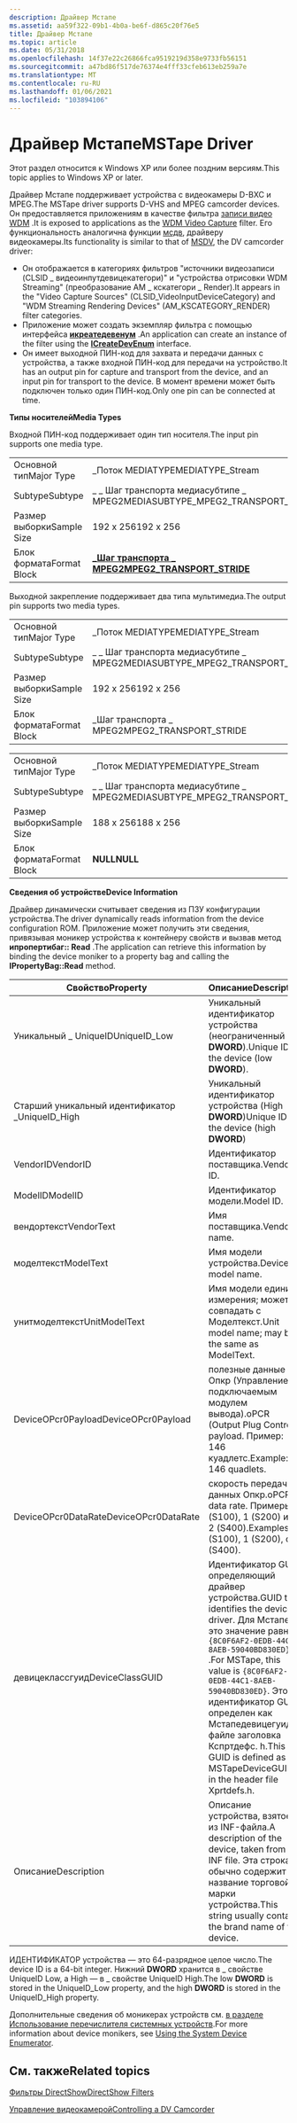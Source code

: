 ```yaml
---
description: Драйвер Мстапе
ms.assetid: aa59f322-09b1-4b0a-be6f-d865c20f76e5
title: Драйвер Мстапе
ms.topic: article
ms.date: 05/31/2018
ms.openlocfilehash: 14f37e22c26866fca9519219d358e9733fb56151
ms.sourcegitcommit: a47bd86f517de76374e4fff33cfeb613eb259a7e
ms.translationtype: MT
ms.contentlocale: ru-RU
ms.lasthandoff: 01/06/2021
ms.locfileid: "103894106"
---
```

# <a name="mstape-driver"></a><span data-ttu-id="7eee6-103">Драйвер Мстапе</span><span class="sxs-lookup"><span data-stu-id="7eee6-103">MSTape Driver</span></span>

<span data-ttu-id="7eee6-104">Этот раздел относится к Windows XP или более поздним версиям.</span><span class="sxs-lookup"><span data-stu-id="7eee6-104">This topic applies to Windows XP or later.</span></span>

<span data-ttu-id="7eee6-105">Драйвер Мстапе поддерживает устройства с видеокамеры D-ВХС и MPEG.</span><span class="sxs-lookup"><span data-stu-id="7eee6-105">The MSTape driver supports D-VHS and MPEG camcorder devices.</span></span> <span data-ttu-id="7eee6-106">Он предоставляется приложениям в качестве фильтра [записи видео WDM](wdm-video-capture-filter.md) .</span><span class="sxs-lookup"><span data-stu-id="7eee6-106">It is exposed to applications as the [WDM Video Capture](wdm-video-capture-filter.md) filter.</span></span> <span data-ttu-id="7eee6-107">Его функциональность аналогична функции [мсдв](msdv-driver.md), драйверу видеокамеры.</span><span class="sxs-lookup"><span data-stu-id="7eee6-107">Its functionality is similar to that of [MSDV](msdv-driver.md), the DV camcorder driver:</span></span>

-   <span data-ttu-id="7eee6-108">Он отображается в категориях фильтров "источники видеозаписи (CLSID \_ видеоинпутдевицекатегори)" и "устройства отрисовки WDM Streaming" (преобразование AM \_ кскатегори \_ Render).</span><span class="sxs-lookup"><span data-stu-id="7eee6-108">It appears in the "Video Capture Sources" (CLSID\_VideoInputDeviceCategory) and "WDM Streaming Rendering Devices" (AM\_KSCATEGORY\_RENDER) filter categories.</span></span>
-   <span data-ttu-id="7eee6-109">Приложение может создать экземпляр фильтра с помощью интерфейса [**икреатедевенум**](/windows/desktop/api/Strmif/nn-strmif-icreatedevenum) .</span><span class="sxs-lookup"><span data-stu-id="7eee6-109">An application can create an instance of the filter using the [**ICreateDevEnum**](/windows/desktop/api/Strmif/nn-strmif-icreatedevenum) interface.</span></span>
-   <span data-ttu-id="7eee6-110">Он имеет выходной ПИН-код для захвата и передачи данных с устройства, а также входной ПИН-код для передачи на устройство.</span><span class="sxs-lookup"><span data-stu-id="7eee6-110">It has an output pin for capture and transport from the device, and an input pin for transport to the device.</span></span> <span data-ttu-id="7eee6-111">В момент времени может быть подключен только один ПИН-код.</span><span class="sxs-lookup"><span data-stu-id="7eee6-111">Only one pin can be connected at time.</span></span>

<span data-ttu-id="7eee6-112">**Типы носителей**</span><span class="sxs-lookup"><span data-stu-id="7eee6-112">**Media Types**</span></span>

<span data-ttu-id="7eee6-113">Входной ПИН-код поддерживает один тип носителя.</span><span class="sxs-lookup"><span data-stu-id="7eee6-113">The input pin supports one media type.</span></span>



|              |                                                            |
|--------------|------------------------------------------------------------|
| <span data-ttu-id="7eee6-114">Основной тип</span><span class="sxs-lookup"><span data-stu-id="7eee6-114">Major Type</span></span>   | <span data-ttu-id="7eee6-115">\_Поток MEDIATYPE</span><span class="sxs-lookup"><span data-stu-id="7eee6-115">MEDIATYPE\_Stream</span></span>                                          |
| <span data-ttu-id="7eee6-116">Subtype</span><span class="sxs-lookup"><span data-stu-id="7eee6-116">Subtype</span></span>      | <span data-ttu-id="7eee6-117">\_ \_ Шаг транспорта медиасубтипе \_ MPEG2</span><span class="sxs-lookup"><span data-stu-id="7eee6-117">MEDIASUBTYPE\_MPEG2\_TRANSPORT\_STRIDE</span></span>                     |
| <span data-ttu-id="7eee6-118">Размер выборки</span><span class="sxs-lookup"><span data-stu-id="7eee6-118">Sample Size</span></span>  | <span data-ttu-id="7eee6-119">192 x 256</span><span class="sxs-lookup"><span data-stu-id="7eee6-119">192 x 256</span></span>                                                  |
| <span data-ttu-id="7eee6-120">Блок формата</span><span class="sxs-lookup"><span data-stu-id="7eee6-120">Format Block</span></span> | [<span data-ttu-id="7eee6-121">**\_Шаг транспорта \_ MPEG2**</span><span class="sxs-lookup"><span data-stu-id="7eee6-121">**MPEG2\_TRANSPORT\_STRIDE**</span></span>](mpeg2-transport-stride.md) |



 

<span data-ttu-id="7eee6-122">Выходной закрепление поддерживает два типа мультимедиа.</span><span class="sxs-lookup"><span data-stu-id="7eee6-122">The output pin supports two media types.</span></span>



|              |                                        |
|--------------|----------------------------------------|
| <span data-ttu-id="7eee6-123">Основной тип</span><span class="sxs-lookup"><span data-stu-id="7eee6-123">Major Type</span></span>   | <span data-ttu-id="7eee6-124">\_Поток MEDIATYPE</span><span class="sxs-lookup"><span data-stu-id="7eee6-124">MEDIATYPE\_Stream</span></span>                      |
| <span data-ttu-id="7eee6-125">Subtype</span><span class="sxs-lookup"><span data-stu-id="7eee6-125">Subtype</span></span>      | <span data-ttu-id="7eee6-126">\_ \_ Шаг транспорта медиасубтипе \_ MPEG2</span><span class="sxs-lookup"><span data-stu-id="7eee6-126">MEDIASUBTYPE\_MPEG2\_TRANSPORT\_STRIDE</span></span> |
| <span data-ttu-id="7eee6-127">Размер выборки</span><span class="sxs-lookup"><span data-stu-id="7eee6-127">Sample Size</span></span>  | <span data-ttu-id="7eee6-128">192 x 256</span><span class="sxs-lookup"><span data-stu-id="7eee6-128">192 x 256</span></span>                              |
| <span data-ttu-id="7eee6-129">Блок формата</span><span class="sxs-lookup"><span data-stu-id="7eee6-129">Format Block</span></span> | <span data-ttu-id="7eee6-130">\_Шаг транспорта \_ MPEG2</span><span class="sxs-lookup"><span data-stu-id="7eee6-130">MPEG2\_TRANSPORT\_STRIDE</span></span>               |



 



|              |                                        |
|--------------|----------------------------------------|
| <span data-ttu-id="7eee6-131">Основной тип</span><span class="sxs-lookup"><span data-stu-id="7eee6-131">Major Type</span></span>   | <span data-ttu-id="7eee6-132">\_Поток MEDIATYPE</span><span class="sxs-lookup"><span data-stu-id="7eee6-132">MEDIATYPE\_Stream</span></span>                      |
| <span data-ttu-id="7eee6-133">Subtype</span><span class="sxs-lookup"><span data-stu-id="7eee6-133">Subtype</span></span>      | <span data-ttu-id="7eee6-134">\_ \_ Шаг транспорта медиасубтипе \_ MPEG2</span><span class="sxs-lookup"><span data-stu-id="7eee6-134">MEDIASUBTYPE\_MPEG2\_TRANSPORT\_STRIDE</span></span> |
| <span data-ttu-id="7eee6-135">Размер выборки</span><span class="sxs-lookup"><span data-stu-id="7eee6-135">Sample Size</span></span>  | <span data-ttu-id="7eee6-136">188 x 256</span><span class="sxs-lookup"><span data-stu-id="7eee6-136">188 x 256</span></span>                              |
| <span data-ttu-id="7eee6-137">Блок формата</span><span class="sxs-lookup"><span data-stu-id="7eee6-137">Format Block</span></span> | <span data-ttu-id="7eee6-138">**NULL**</span><span class="sxs-lookup"><span data-stu-id="7eee6-138">**NULL**</span></span>                               |



 

<span data-ttu-id="7eee6-139">**Сведения об устройстве**</span><span class="sxs-lookup"><span data-stu-id="7eee6-139">**Device Information**</span></span>

<span data-ttu-id="7eee6-140">Драйвер динамически считывает сведения из ПЗУ конфигурации устройства.</span><span class="sxs-lookup"><span data-stu-id="7eee6-140">The driver dynamically reads information from the device configuration ROM.</span></span> <span data-ttu-id="7eee6-141">Приложение может получить эти сведения, привязывая моникер устройства к контейнеру свойств и вызвав метод **ипропертибаг:: Read** .</span><span class="sxs-lookup"><span data-stu-id="7eee6-141">The application can retrieve this information by binding the device moniker to a property bag and calling the **IPropertyBag::Read** method.</span></span>



| <span data-ttu-id="7eee6-142">Свойство</span><span class="sxs-lookup"><span data-stu-id="7eee6-142">Property</span></span>            | <span data-ttu-id="7eee6-143">Описание</span><span class="sxs-lookup"><span data-stu-id="7eee6-143">Description</span></span>                                                                                                                                                                         | <span data-ttu-id="7eee6-144">Тип данных</span><span class="sxs-lookup"><span data-stu-id="7eee6-144">Data type</span></span>           |
|---------------------|-------------------------------------------------------------------------------------------------------------------------------------------------------------------------------------|---------------------|
| <span data-ttu-id="7eee6-145">Уникальный \_ UniqueID</span><span class="sxs-lookup"><span data-stu-id="7eee6-145">UniqueID\_Low</span></span>       | <span data-ttu-id="7eee6-146">Уникальный идентификатор устройства (неограниченный **DWORD**).</span><span class="sxs-lookup"><span data-stu-id="7eee6-146">Unique ID of the device (low **DWORD**).</span></span>                                                                                                                                            | <span data-ttu-id="7eee6-147">**Long** (VT \_ i4)</span><span class="sxs-lookup"><span data-stu-id="7eee6-147">**long** (VT\_I4)</span></span>   |
| <span data-ttu-id="7eee6-148">Старший уникальный идентификатор \_</span><span class="sxs-lookup"><span data-stu-id="7eee6-148">UniqueID\_High</span></span>      | <span data-ttu-id="7eee6-149">Уникальный идентификатор устройства (High **DWORD**)</span><span class="sxs-lookup"><span data-stu-id="7eee6-149">Unique ID of the device (high **DWORD**)</span></span>                                                                                                                                            | <span data-ttu-id="7eee6-150">**long**</span><span class="sxs-lookup"><span data-stu-id="7eee6-150">**long**</span></span>            |
| <span data-ttu-id="7eee6-151">VendorID</span><span class="sxs-lookup"><span data-stu-id="7eee6-151">VendorID</span></span>            | <span data-ttu-id="7eee6-152">Идентификатор поставщика.</span><span class="sxs-lookup"><span data-stu-id="7eee6-152">Vendor ID.</span></span>                                                                                                                                                                          | <span data-ttu-id="7eee6-153">**long**</span><span class="sxs-lookup"><span data-stu-id="7eee6-153">**long**</span></span>            |
| <span data-ttu-id="7eee6-154">ModelID</span><span class="sxs-lookup"><span data-stu-id="7eee6-154">ModelID</span></span>             | <span data-ttu-id="7eee6-155">Идентификатор модели.</span><span class="sxs-lookup"><span data-stu-id="7eee6-155">Model ID.</span></span>                                                                                                                                                                           | <span data-ttu-id="7eee6-156">**long**</span><span class="sxs-lookup"><span data-stu-id="7eee6-156">**long**</span></span>            |
| <span data-ttu-id="7eee6-157">вендортекст</span><span class="sxs-lookup"><span data-stu-id="7eee6-157">VendorText</span></span>          | <span data-ttu-id="7eee6-158">Имя поставщика.</span><span class="sxs-lookup"><span data-stu-id="7eee6-158">Vendor name.</span></span>                                                                                                                                                                        | <span data-ttu-id="7eee6-159">**BSTR** (VT \_ BSTR)</span><span class="sxs-lookup"><span data-stu-id="7eee6-159">**BSTR** (VT\_BSTR)</span></span> |
| <span data-ttu-id="7eee6-160">моделтекст</span><span class="sxs-lookup"><span data-stu-id="7eee6-160">ModelText</span></span>           | <span data-ttu-id="7eee6-161">Имя модели устройства.</span><span class="sxs-lookup"><span data-stu-id="7eee6-161">Device model name.</span></span>                                                                                                                                                                  | <span data-ttu-id="7eee6-162">**ОСВОБОЖДАЕМОЙ**</span><span class="sxs-lookup"><span data-stu-id="7eee6-162">**BSTR**</span></span>            |
| <span data-ttu-id="7eee6-163">унитмоделтекст</span><span class="sxs-lookup"><span data-stu-id="7eee6-163">UnitModelText</span></span>       | <span data-ttu-id="7eee6-164">Имя модели единицы измерения; может совпадать с Моделтекст.</span><span class="sxs-lookup"><span data-stu-id="7eee6-164">Unit model name; may be the same as ModelText.</span></span>                                                                                                                                      | <span data-ttu-id="7eee6-165">**ОСВОБОЖДАЕМОЙ**</span><span class="sxs-lookup"><span data-stu-id="7eee6-165">**BSTR**</span></span>            |
| <span data-ttu-id="7eee6-166">DeviceOPcr0Payload</span><span class="sxs-lookup"><span data-stu-id="7eee6-166">DeviceOPcr0Payload</span></span>  | <span data-ttu-id="7eee6-167">полезные данные Опкр (Управление подключаемым модулем вывода).</span><span class="sxs-lookup"><span data-stu-id="7eee6-167">oPCR (Output Plug Control) payload.</span></span> <span data-ttu-id="7eee6-168">Пример: 146 куадлетс.</span><span class="sxs-lookup"><span data-stu-id="7eee6-168">Example: 146 quadlets.</span></span>                                                                                                                          | <span data-ttu-id="7eee6-169">**long**</span><span class="sxs-lookup"><span data-stu-id="7eee6-169">**long**</span></span>            |
| <span data-ttu-id="7eee6-170">DeviceOPcr0DataRate</span><span class="sxs-lookup"><span data-stu-id="7eee6-170">DeviceOPcr0DataRate</span></span> | <span data-ttu-id="7eee6-171">скорость передачи данных Опкр.</span><span class="sxs-lookup"><span data-stu-id="7eee6-171">oPCR data rate.</span></span> <span data-ttu-id="7eee6-172">Примеры: 0 (S100), 1 (S200) или 2 (S400).</span><span class="sxs-lookup"><span data-stu-id="7eee6-172">Examples: 0 (S100), 1 (S200), or 2 (S400).</span></span>                                                                                                                          | <span data-ttu-id="7eee6-173">**long**</span><span class="sxs-lookup"><span data-stu-id="7eee6-173">**long**</span></span>            |
| <span data-ttu-id="7eee6-174">девицеклассгуид</span><span class="sxs-lookup"><span data-stu-id="7eee6-174">DeviceClassGUID</span></span>     | <span data-ttu-id="7eee6-175">Идентификатор GUID, определяющий драйвер устройства.</span><span class="sxs-lookup"><span data-stu-id="7eee6-175">GUID that identifies the device driver.</span></span> <span data-ttu-id="7eee6-176">Для Мстапе это значение равно `{8C0F6AF2-0EDB-44C1-8AEB-59040BD830ED}` .</span><span class="sxs-lookup"><span data-stu-id="7eee6-176">For MSTape, this value is `{8C0F6AF2-0EDB-44C1-8AEB-59040BD830ED}`.</span></span> <span data-ttu-id="7eee6-177">Этот идентификатор GUID определен как Мстапедевицегуид в файле заголовка Кспртдефс. h.</span><span class="sxs-lookup"><span data-stu-id="7eee6-177">This GUID is defined as MSTapeDeviceGUID in the header file Xprtdefs.h.</span></span> | <span data-ttu-id="7eee6-178">**ОСВОБОЖДАЕМОЙ**</span><span class="sxs-lookup"><span data-stu-id="7eee6-178">**BSTR**</span></span>            |
| <span data-ttu-id="7eee6-179">Описание</span><span class="sxs-lookup"><span data-stu-id="7eee6-179">Description</span></span>         | <span data-ttu-id="7eee6-180">Описание устройства, взятое из INF-файла.</span><span class="sxs-lookup"><span data-stu-id="7eee6-180">A description of the device, taken from the INF file.</span></span> <span data-ttu-id="7eee6-181">Эта строка обычно содержит название торговой марки устройства.</span><span class="sxs-lookup"><span data-stu-id="7eee6-181">This string usually contains the brand name of the device.</span></span>                                                                    | <span data-ttu-id="7eee6-182">**ОСВОБОЖДАЕМОЙ**</span><span class="sxs-lookup"><span data-stu-id="7eee6-182">**BSTR**</span></span>            |



 

<span data-ttu-id="7eee6-183">ИДЕНТИФИКАТОР устройства — это 64-разрядное целое число.</span><span class="sxs-lookup"><span data-stu-id="7eee6-183">The device ID is a 64-bit integer.</span></span> <span data-ttu-id="7eee6-184">Нижний **DWORD** хранится в \_ свойстве UniqueID  Low, а High — в \_ свойстве UniqueID High.</span><span class="sxs-lookup"><span data-stu-id="7eee6-184">The low **DWORD** is stored in the UniqueID\_Low property, and the high **DWORD** is stored in the UniqueID\_High property.</span></span>

<span data-ttu-id="7eee6-185">Дополнительные сведения об моникерах устройств см. [в разделе Использование перечислителя системных устройств](using-the-system-device-enumerator.md).</span><span class="sxs-lookup"><span data-stu-id="7eee6-185">For more information about device monikers, see [Using the System Device Enumerator](using-the-system-device-enumerator.md).</span></span>

## <a name="related-topics"></a><span data-ttu-id="7eee6-186">См. также</span><span class="sxs-lookup"><span data-stu-id="7eee6-186">Related topics</span></span>

<dl> <dt>

[<span data-ttu-id="7eee6-187">Фильтры DirectShow</span><span class="sxs-lookup"><span data-stu-id="7eee6-187">DirectShow Filters</span></span>](directshow-filters.md)
</dt> <dt>

[<span data-ttu-id="7eee6-188">Управление видеокамерой</span><span class="sxs-lookup"><span data-stu-id="7eee6-188">Controlling a DV Camcorder</span></span>](controlling-a-dv-camcorder.md)
</dt> </dl>

 

 



